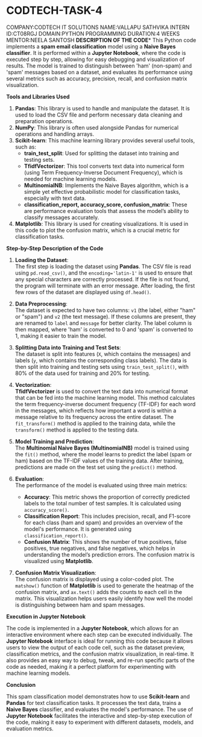 # CODTECH-TASK-4
COMPANY:CODTECH IT SOLUTIONS
NAME:VALLAPU SATHVIKA
INTERN ID:CT08RGJ
DOMAIN:PYTHON PROGRAMMING
DURATION:4 WEEKS
MENTOR:NEELA SANTOSH
**DESCRIPTION OF THE CODE***
This Python code implements a **spam email classification** model using a **Naive Bayes classifier**. It is performed within a **Jupyter Notebook**, where the code is executed step by step, allowing for easy debugging and visualization of results. The model is trained to distinguish between 'ham' (non-spam) and 'spam' messages based on a dataset, and evaluates its performance using several metrics such as accuracy, precision, recall, and confusion matrix visualization.

**Tools and Libraries Used**

1. **Pandas**: This library is used to handle and manipulate the dataset. It is used to load the CSV file and perform necessary data cleaning and preparation operations.
2. **NumPy**: This library is often used alongside Pandas for numerical operations and handling arrays.
3. **Scikit-learn**: This machine learning library provides several useful tools, such as:
   - **train_test_split**: Used for splitting the dataset into training and testing sets.
   - **TfidfVectorizer**: This tool converts text data into numerical form (using Term Frequency-Inverse Document Frequency), which is needed for machine learning models.
   - **MultinomialNB**: Implements the Naive Bayes algorithm, which is a simple yet effective probabilistic model for classification tasks, especially with text data.
   - **classification_report, accuracy_score, confusion_matrix**: These are performance evaluation tools that assess the model’s ability to classify messages accurately.
4. **Matplotlib**: This library is used for creating visualizations. It is used in this code to plot the confusion matrix, which is a crucial metric for classification tasks.

 **Step-by-Step Description of the Code**

1. **Loading the Dataset**:  
   The first step is loading the dataset using **Pandas**. The CSV file is read using `pd.read_csv()`, and the `encoding='latin-1'` is used to ensure that any special characters are correctly processed. If the file is not found, the program will terminate with an error message. After loading, the first few rows of the dataset are displayed using `df.head()`.

2. **Data Preprocessing**:  
   The dataset is expected to have two columns: `v1` (the label, either "ham" or "spam") and `v2` (the text message). If these columns are present, they are renamed to `label` and `message` for better clarity. The label column is then mapped, where 'ham' is converted to 0 and 'spam' is converted to 1, making it easier to train the model.

3. **Splitting Data into Training and Test Sets**:  
   The dataset is split into features (`X`, which contains the messages) and labels (`y`, which contains the corresponding class labels). The data is then split into training and testing sets using `train_test_split()`, with 80% of the data used for training and 20% for testing.

4. **Vectorization**:  
   **TfidfVectorizer** is used to convert the text data into numerical format that can be fed into the machine learning model. This method calculates the term frequency-inverse document frequency (TF-IDF) for each word in the messages, which reflects how important a word is within a message relative to its frequency across the entire dataset. The `fit_transform()` method is applied to the training data, while the `transform()` method is applied to the testing data.

5. **Model Training and Prediction**:  
   The **Multinomial Naive Bayes (MultinomialNB)** model is trained using the `fit()` method, where the model learns to predict the label (spam or ham) based on the TF-IDF values of the training data. After training, predictions are made on the test set using the `predict()` method.

6. **Evaluation**:  
   The performance of the model is evaluated using three main metrics:
   - **Accuracy**: This metric shows the proportion of correctly predicted labels to the total number of test samples. It is calculated using `accuracy_score()`.
   - **Classification Report**: This includes precision, recall, and F1-score for each class (ham and spam) and provides an overview of the model's performance. It is generated using `classification_report()`.
   - **Confusion Matrix**: This shows the number of true positives, false positives, true negatives, and false negatives, which helps in understanding the model’s prediction errors. The confusion matrix is visualized using **Matplotlib**.

7. **Confusion Matrix Visualization**:  
   The confusion matrix is displayed using a color-coded plot. The `matshow()` function of **Matplotlib** is used to generate the heatmap of the confusion matrix, and `ax.text()` adds the counts to each cell in the matrix. This visualization helps users easily identify how well the model is distinguishing between ham and spam messages.

 **Execution in Jupyter Notebook**

The code is implemented in a **Jupyter Notebook**, which allows for an interactive environment where each step can be executed individually. The **Jupyter Notebook** interface is ideal for running this code because it allows users to view the output of each code cell, such as the dataset preview, classification metrics, and the confusion matrix visualization, in real-time. It also provides an easy way to debug, tweak, and re-run specific parts of the code as needed, making it a perfect platform for experimenting with machine learning models.

**Conclusion**

This spam classification model demonstrates how to use **Scikit-learn** and **Pandas** for text classification tasks. It processes the text data, trains a **Naive Bayes** classifier, and evaluates the model's performance. The use of **Jupyter Notebook** facilitates the interactive and step-by-step execution of the code, making it easy to experiment with different datasets, models, and evaluation metrics.
